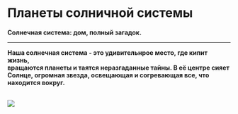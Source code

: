 <html>
  <body>
    <h1><b>Планеты солничной системы</h1>
    <b>Солнечная система:</b> дом, полный загадок.
<HR>
      Наша солнечная система - это удивительнрое место, где кипит жизнь, 
      <br>вращаются планеты и таятся неразгаданные тайны. В её центре сияет 
      <br>Солнце, огромная звезда, освещающая и согревающая все, что находится вокруг.

   <br> <img src=’система.jpg’ hspace=’30’ vspace=’20’>
  </body>
</html>
